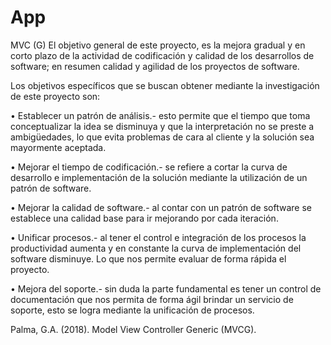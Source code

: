 # App
MVC (G)
El objetivo general de este proyecto, es la mejora gradual y en corto plazo de la actividad de codificación y calidad de los desarrollos de software; en resumen calidad y agilidad de los proyectos de software.

Los objetivos específicos que se buscan obtener mediante la investigación de este proyecto son:

•	Establecer un patrón de análisis.- esto permite que el tiempo que toma conceptualizar la idea se disminuya y que la interpretación no se preste a ambigüedades, lo que evita problemas de cara al cliente y la solución sea mayormente aceptada.

•	Mejorar el tiempo de codificación.- se refiere a cortar la curva de desarrollo e implementación de la solución mediante la utilización de un patrón de software.

•	Mejorar la calidad de software.- al contar con un patrón de software se establece una calidad base para ir mejorando por cada iteración.

•	Unificar procesos.- al tener el control e integración de los procesos la productividad aumenta y en constante la curva de implementación del software disminuye. Lo que nos permite evaluar de forma rápida el proyecto.

•	Mejora del soporte.- sin duda la parte fundamental es tener un control de documentación que nos permita de forma ágil brindar un servicio de soporte, esto se logra mediante la unificación de procesos.

Palma, G.A. (2018). Model View Controller Generic (MVCG).

